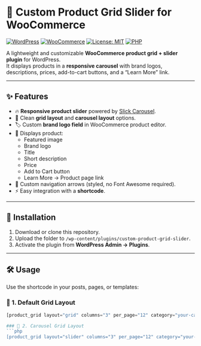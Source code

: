 # 🛒 Custom Product Grid Slider for WooCommerce

[![WordPress](https://img.shields.io/badge/WordPress-6.0%2B-blue.svg)](https://wordpress.org/)
[![WooCommerce](https://img.shields.io/badge/WooCommerce-7.0%2B-purple.svg)](https://woocommerce.com/)
[![License: MIT](https://img.shields.io/badge/License-MIT-green.svg)](LICENSE)
[![PHP](https://img.shields.io/badge/PHP-7.4%2B-orange.svg)](https://www.php.net/)

A lightweight and customizable **WooCommerce product grid + slider plugin** for WordPress.  
It displays products in a **responsive carousel** with brand logos, descriptions, prices, add-to-cart buttons, and a “Learn More” link.  

---

## ✨ Features

- 🔥 **Responsive product slider** powered by [Slick Carousel](https://kenwheeler.github.io/slick/).  
- 🎨 Clean **grid layout** and **carousel layout** options.  
- 🏷️ Custom **brand logo field** in WooCommerce product editor.  
- 📝 Displays product:  
  - Featured image  
  - Brand logo  
  - Title  
  - Short description  
  - Price  
  - Add to Cart button  
  - Learn More → Product page link  
- 🎯 Custom navigation arrows (styled, no Font Awesome required).  
- ⚡ Easy integration with a **shortcode**.  

---

## 🚀 Installation

1. Download or clone this repository.  
2. Upload the folder to `/wp-content/plugins/custom-product-grid-slider`.  
3. Activate the plugin from **WordPress Admin → Plugins**.  

---

## 🛠️ Usage

Use the shortcode in your posts, pages, or templates:

### 🔲 1. Default Grid Layout
```php
[product_grid layout="grid" columns="3" per_page="12" category="your-category-slug"]

### 🔲 2. Carousel Grid Layout
```php
[product_grid layout="slider" columns="3" per_page="12" category="your-category-slug"]
